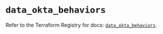 # `data_okta_behaviors`

Refer to the Terraform Registry for docs: [`data_okta_behaviors`](https://registry.terraform.io/providers/okta/okta/4.12.0/docs/data-sources/behaviors).
